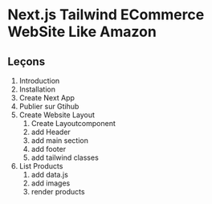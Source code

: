 # Next.js Tailwind ECommerce WebSite Like Amazon

## Leçons

1. Introduction
2. Installation
3. Create Next App
4. Publier sur Gtihub
5. Create Website Layout
   1. Create Layoutcomponent
   2. add Header
   3. add main section
   4. add footer
   5. add tailwind classes
6. List Products
   1. add data.js
   2. add images
   3. render products
